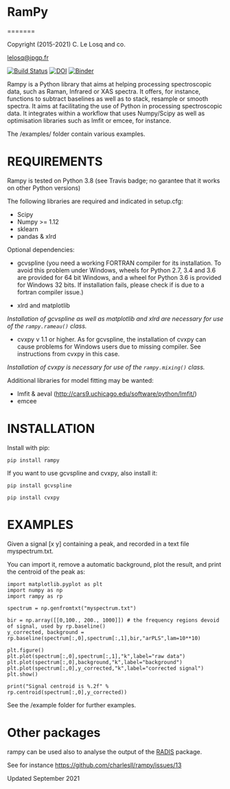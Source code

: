 # RamPy
=======

Copyright (2015-2021) C. Le Losq and co.

lelosq@ipgp.fr

[![Build Status](https://travis-ci.org/charlesll/rampy.svg?branch=master)](https://travis-ci.org/charlesll/rampy) [![DOI](https://zenodo.org/badge/DOI/10.5281/zenodo.1168729.svg)](https://doi.org/10.5281/zenodo.1168729) [![Binder](https://mybinder.org/badge_logo.svg)](https://mybinder.org/v2/gh/charlesll/rampy.git/master)

Rampy is a Python library that aims at helping processing spectroscopic data, such as Raman, Infrared or XAS spectra. It offers, for instance, functions to subtract baselines as well as to stack, resample or smooth spectra. It aims at facilitating the use of Python in processing spectroscopic data. It integrates within a workflow that uses Numpy/Scipy as well as optimisation libraries such as lmfit or emcee, for instance.

The /examples/ folder contain various examples.

# REQUIREMENTS

Rampy is tested on Python 3.8 (see Travis badge; no garantee that it works on other Python versions)

The following libraries are required and indicated in setup.cfg:

- Scipy
- Numpy >= 1.12
- sklearn
- pandas & xlrd

Optional dependencies:

- gcvspline (you need a working FORTRAN compiler for its installation. To avoid this problem under Windows, wheels for Python 2.7, 3.4 and 3.6 are provided for 64 bit Windows, and a wheel for Python 3.6 is provided for Windows 32 bits. If installation fails, please check if is due to a fortran compiler issue.)

- xlrd and matplotlib

*Installation of gcvspline as well as matplotlib and xlrd are necessary for use of the `rampy.rameau()` class.*

- cvxpy v 1.1 or higher. As for gcvspline, the installation of cvxpy can cause problems for Windows users due to missing compiler. See instructions from cvxpy in this case.

*Installation of cvxpy is necessary for use of the `rampy.mixing()` class.*

Additional libraries for model fitting may be wanted:

- lmfit & aeval (http://cars9.uchicago.edu/software/python/lmfit/)
- emcee

# INSTALLATION

Install with pip:

  `pip install rampy`

If you want to use gcvspline and cvxpy, also install it:

  `pip install gcvspline`

  `pip install cvxpy`

# EXAMPLES

Given a signal [x y] containing a peak, and recorded in a text file myspectrum.txt.

You can import it, remove a automatic background, plot the result, and print the centroid of the peak as:

```
import matplotlib.pyplot as plt
import numpy as np
import rampy as rp

spectrum = np.genfromtxt("myspectrum.txt")

bir = np.array([[0,100., 200., 1000]]) # the frequency regions devoid of signal, used by rp.baseline()
y_corrected, background = rp.baseline(spectrum[:,0],spectrum[:,1],bir,"arPLS",lam=10**10)

plt.figure()
plt.plot(spectrum[:,0],spectrum[:,1],"k",label="raw data")
plt.plot(spectrum[:,0],background,"k",label="background")
plt.plot(spectrum[:,0],y_corrected,"k",label="corrected signal")
plt.show()

print("Signal centroid is %.2f" % rp.centroid(spectrum[:,0],y_corrected))
```

See the /example folder for further examples.

# Other packages

rampy can be used also to analyse the output of the [RADIS](https://radis.readthedocs.io/en/latest/) package.

See for instance https://github.com/charlesll/rampy/issues/13

Updated September 2021
